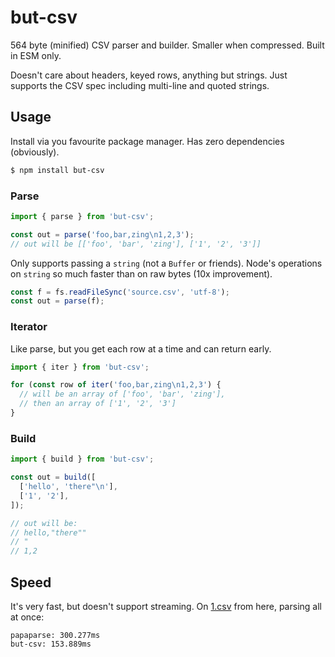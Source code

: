 # but-csv

564 byte (minified) CSV parser and builder.
Smaller when compressed.
Built in ESM only.

Doesn't care about headers, keyed rows, anything but strings.
Just supports the CSV spec including multi-line and quoted strings.

## Usage

Install via you favourite package manager.
Has zero dependencies (obviously).

```bash
$ npm install but-csv
```

### Parse

```js
import { parse } from 'but-csv';

const out = parse('foo,bar,zing\n1,2,3');
// out will be [['foo', 'bar', 'zing'], ['1', '2', '3']]
```

Only supports passing a `string` (not a `Buffer` or friends).
Node's operations on `string` so much faster than on raw bytes (10x improvement).

```js
const f = fs.readFileSync('source.csv', 'utf-8');
const out = parse(f);
```

### Iterator

Like parse, but you get each row at a time and can return early.

```js
import { iter } from 'but-csv';

for (const row of iter('foo,bar,zing\n1,2,3') {
  // will be an array of ['foo', 'bar', 'zing'],
  // then an array of ['1', '2', '3']
}
```

### Build

```js
import { build } from 'but-csv';

const out = build([
  ['hello', 'there"\n'],
  ['1', '2'],
]);

// out will be:
// hello,"there""
// "
// 1,2
```

## Speed

It's very fast, but doesn't support streaming.
On [1.csv](https://github.com/Keyang/csvbench/blob/master/1.csv) from here, parsing all at once:

```
papaparse: 300.277ms
but-csv: 153.889ms
```
